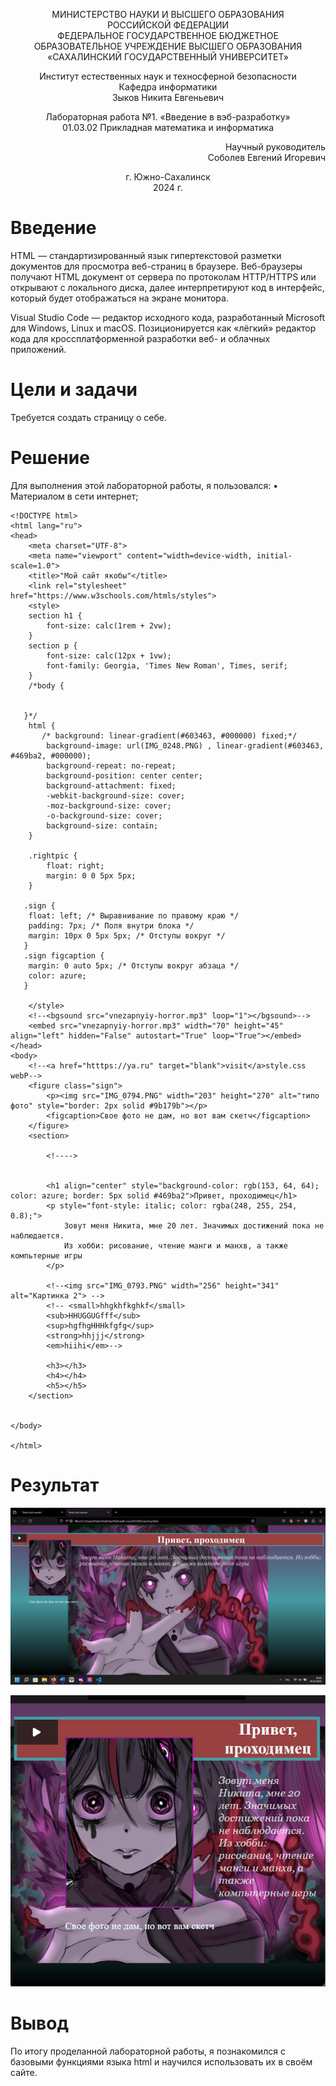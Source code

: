 <p align="center">МИНИСТЕРСТВО НАУКИ И ВЫСШЕГО ОБРАЗОВАНИЯ<br>
РОССИЙСКОЙ ФЕДЕРАЦИИ<br> 
ФЕДЕРАЛЬНОЕ ГОСУДАРСТВЕННОЕ БЮДЖЕТНОЕ<br>
ОБРАЗОВАТЕЛЬНОЕ УЧРЕЖДЕНИЕ ВЫСШЕГО ОБРАЗОВАНИЯ<br>
«САХАЛИНСКИЙ ГОСУДАРСТВЕННЫЙ УНИВЕРСИТЕТ»</p>

<p align="center">
Институт естественных наук и техносферной безопасности<br>
Кафедра информатики<br>
Зыков Никита Евгеньевич</p>

<p align="center">
Лабораторная работа №1. «Введение в вэб-разработку»<br>
01.03.02 Прикладная математика и информатика</p>

<p align="right">Научный руководитель<br>
Соболев Евгений Игоревич</p>

<p align="center">г. Южно-Сахалинск<br>
2024 г.</p>

# Введение

HTML — стандартизированный язык гипертекстовой разметки документов для просмотра веб-страниц в браузере. Веб-браузеры получают HTML документ от сервера по протоколам HTTP/HTTPS или открывают с локального диска, далее интерпретируют код в интерфейс, который будет отображаться на экране монитора.

Visual Studio Code — редактор исходного кода, разработанный Microsoft для Windows, Linux и macOS. Позиционируется как «лёгкий» редактор кода для кроссплатформенной разработки веб- и облачных приложений.

# Цели и задачи

Требуется создать страницу о себе.

# Решение

Для выполнения этой лабораторной работы, я пользовался:
•	Материалом в сети интернет;
```
<!DOCTYPE html>
<html lang="ru">
<head>
    <meta charset="UTF-8">
    <meta name="viewport" content="width=device-width, initial-scale=1.0">
    <title>"Мой сайт якобы"</title>
    <link rel="stylesheet" href="https://www.w3schools.com/htmls/styles">
    <style>
    section h1 {
        font-size: calc(1rem + 2vw);
    }
    section p {
        font-size: calc(12px + 1vw);
        font-family: Georgia, 'Times New Roman', Times, serif;
    }
    /*body { 
     
       
   }*/
    html {
       /* background: linear-gradient(#603463, #000000) fixed;*/
        background-image: url(IMG_0248.PNG) , linear-gradient(#603463, #469ba2, #000000);
        background-repeat: no-repeat;
        background-position: center center;
        background-attachment: fixed;
        -webkit-background-size: cover;
        -moz-background-size: cover;
        -o-background-size: cover;
        background-size: contain;
    }
    
    .rightpic {
        float: right;
        margin: 0 0 5px 5px; 
    }
    
   .sign {
    float: left; /* Выравнивание по правому краю */
    padding: 7px; /* Поля внутри блока */
    margin: 10px 0 5px 5px; /* Отступы вокруг */
   }
   .sign figcaption {
    margin: 0 auto 5px; /* Отступы вокруг абзаца */
    color: azure;
   }
  
    </style>
    <!--<bgsound src="vnezapnyiy-horror.mp3" loop="1"></bgsound>-->
    <embed src="vnezapnyiy-horror.mp3" width="70" height="45" align="left" hidden="False" autostart="True" loop="True"></embed>
</head>
<body>
    <!--<a href="htttps://ya.ru" target="blank">visit</a>style.css webP-->
    <figure class="sign">
        <p><img src="IMG_0794.PNG" width="203" height="270" alt="типо фото" style="border: 2px solid #9b179b"></p>
        <figcaption>Свое фото не дам, но вот вам скетч</figcaption>
    </figure>
    <section>
        
        <!---->
        
        
        <h1 align="center" style="background-color: rgb(153, 64, 64); color: azure; border: 5px solid #469ba2">Привет, проходимец</h1>
        <p style="font-style: italic; color: rgba(248, 255, 254, 0.8);">
            Зовут меня Никита, мне 20 лет. Значимых достижений пока не наблюдается. 
            Из хобби: рисование, чтение манги и манхв, а также компьтерные игры
        </p>
        
        <!--<img src="IMG_0793.PNG" width="256" height="341" alt="Картинка 2"> -->
        <!-- <small>hhgkhfkghkf</small>
        <sub>HHUGGUGfff</sub>
        <sup>hgfhgHHHkfgfg</sup>
        <strong>hhjjj</strong>
        <em>hiihi</em>-->
       
        <h3></h3>
        <h4></h4>
        <h5></h5>
    </section>
    
    
</body>
    
</html>                
```
# Результат

![Мой сайт на полный экран](sn1.png)

![Мой сайт в окне](sn2.png)

# Вывод

По итогу проделанной лабораторной работы, я познакомился с базовыми функциями языка html и научился использовать их в своём сайте.


